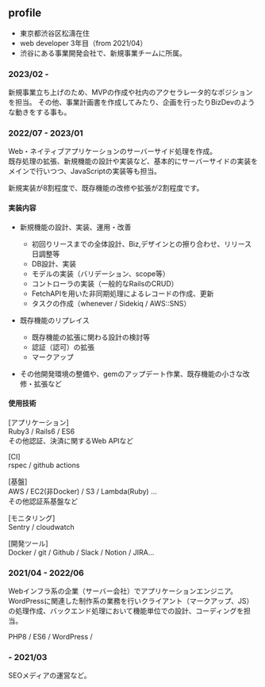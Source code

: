 ## profile

- 東京都渋谷区松濤在住
- web developer 3年目（from 2021/04）
- 渋谷にある事業開発会社で、新規事業チームに所属。

### 2023/02 - 

新規事業立ち上げのため、MVPの作成や社内のアクセラレータ的なポジションを担当。
その他、事業計画書を作成してみたり、企画を行ったりBizDevのような動きをする事も。

### 2022/07 - 2023/01

Web・ネイティブアプリケーションのサーバーサイド処理を作成。  
既存処理の拡張、新規機能の設計や実装など、基本的にサーバーサイドの実装をメインで行いつつ、JavaScriptの実装等も担当。

新規実装が8割程度で、既存機能の改修や拡張が2割程度です。

#### 実装内容

- 新規機能の設計、実装、運用・改善
  - 初回りリースまでの全体設計、Biz,デザインとの擦り合わせ、リリース日調整等
  - DB設計、実装
  - モデルの実装（バリデーション、scope等）
  - コントローラの実装（一般的なRailsのCRUD）
  - FetchAPIを用いた非同期処理によるレコードの作成、更新
  - タスクの作成（whenever / Sidekiq / AWS::SNS）

- 既存機能のリプレイス
  - 既存機能の拡張に関わる設計の検討等
  - 認証（認可）の拡張
  - マークアップ

- その他開発環境の整備や、gemのアップデート作業、既存機能の小さな改修・拡張など

#### 使用技術

[アプリケーション]  
Ruby3 / Rails6 / ES6  
その他認証、決済に関するWeb APIなど

[CI]  
rspec / github actions

[基盤]  
AWS / EC2(非Docker) / S3 / Lambda(Ruby) ...  
その他認証系基盤など

[モニタリング]  
Sentry / cloudwatch

[開発ツール]  
Docker / git / Github / Slack / Notion / JIRA...

### 2021/04 - 2022/06

Webインフラ系の企業（サーバー会社）でアプリケーションエンジニア。
WordPressに関連した制作系の業務を行いクライアント（マークアップ、JS）の処理作成、バックエンド処理において機能単位での設計、コーディングを担当。

PHP8 / ES6 / WordPress /

### - 2021/03

SEOメディアの運営など。  
